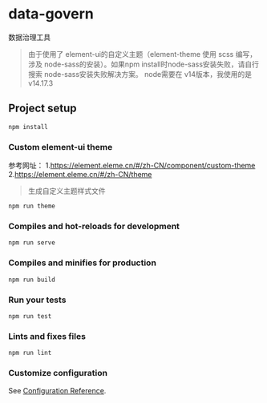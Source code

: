 # data-govern
数据治理工具
> 由于使用了 element-ui的自定义主题（element-theme 使用 scss 编写，涉及 node-sass的安装）。如果npm install时node-sass安装失败，请自行搜索 node-sass安装失败解决方案。
> node需要在 v14版本，我使用的是 v14.17.3

## Project setup
```
npm install
```
### Custom element-ui theme
参考网址：
 1.https://element.eleme.cn/#/zh-CN/component/custom-theme 
 2.https://element.eleme.cn/#/zh-CN/theme

>  生成自定义主题样式文件  
```
npm run theme
```

### Compiles and hot-reloads for development
```
npm run serve
```

### Compiles and minifies for production
```
npm run build
```

### Run your tests
```
npm run test
```

### Lints and fixes files
```
npm run lint
```

### Customize configuration
See [Configuration Reference](https://cli.vuejs.org/config/).
